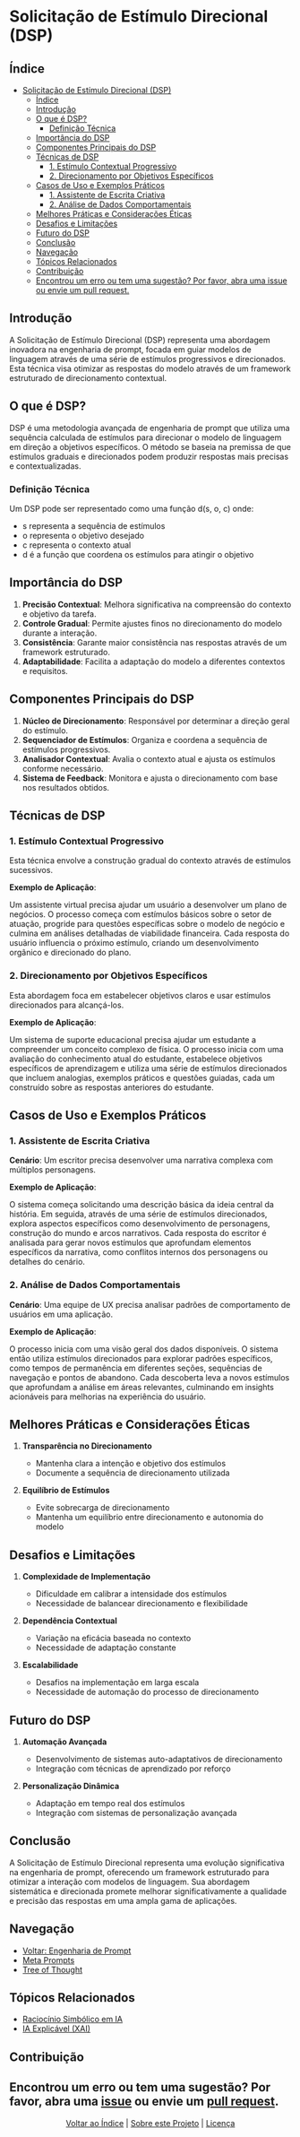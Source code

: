 # Solicitação de Estímulo Direcional (DSP)

## Índice

- [Solicitação de Estímulo Direcional (DSP)](#solicitação-de-estímulo-direcional-dsp)
  - [Índice](#índice)
  - [Introdução](#introdução)
  - [O que é DSP?](#o-que-é-dsp)
    - [Definição Técnica](#definição-técnica)
  - [Importância do DSP](#importância-do-dsp)
  - [Componentes Principais do DSP](#componentes-principais-do-dsp)
  - [Técnicas de DSP](#técnicas-de-dsp)
    - [1. Estímulo Contextual Progressivo](#1-estímulo-contextual-progressivo)
    - [2. Direcionamento por Objetivos Específicos](#2-direcionamento-por-objetivos-específicos)
  - [Casos de Uso e Exemplos Práticos](#casos-de-uso-e-exemplos-práticos)
    - [1. Assistente de Escrita Criativa](#1-assistente-de-escrita-criativa)
    - [2. Análise de Dados Comportamentais](#2-análise-de-dados-comportamentais)
  - [Melhores Práticas e Considerações Éticas](#melhores-práticas-e-considerações-éticas)
  - [Desafios e Limitações](#desafios-e-limitações)
  - [Futuro do DSP](#futuro-do-dsp)
  - [Conclusão](#conclusão)
  - [Navegação](#navegação)
  - [Tópicos Relacionados](#tópicos-relacionados)
  - [Contribuição](#contribuição)
  - [Encontrou um erro ou tem uma sugestão? Por favor, abra uma issue ou envie um pull request.](#encontrou-um-erro-ou-tem-uma-sugestão-por-favor-abra-uma-issue-ou-envie-um-pull-request)

## Introdução

A Solicitação de Estímulo Direcional (DSP) representa uma abordagem inovadora na engenharia de prompt, focada em guiar modelos de linguagem através de uma série de estímulos progressivos e direcionados. Esta técnica visa otimizar as respostas do modelo através de um framework estruturado de direcionamento contextual.

## O que é DSP?

DSP é uma metodologia avançada de engenharia de prompt que utiliza uma sequência calculada de estímulos para direcionar o modelo de linguagem em direção a objetivos específicos. O método se baseia na premissa de que estímulos graduais e direcionados podem produzir respostas mais precisas e contextualizadas.

### Definição Técnica

Um DSP pode ser representado como uma função d(s, o, c) onde:
- s representa a sequência de estímulos
- o representa o objetivo desejado
- c representa o contexto atual
- d é a função que coordena os estímulos para atingir o objetivo

## Importância do DSP

1. **Precisão Contextual**: Melhora significativa na compreensão do contexto e objetivo da tarefa.
2. **Controle Gradual**: Permite ajustes finos no direcionamento do modelo durante a interação.
3. **Consistência**: Garante maior consistência nas respostas através de um framework estruturado.
4. **Adaptabilidade**: Facilita a adaptação do modelo a diferentes contextos e requisitos.

## Componentes Principais do DSP

1. **Núcleo de Direcionamento**: Responsável por determinar a direção geral do estímulo.
2. **Sequenciador de Estímulos**: Organiza e coordena a sequência de estímulos progressivos.
3. **Analisador Contextual**: Avalia o contexto atual e ajusta os estímulos conforme necessário.
4. **Sistema de Feedback**: Monitora e ajusta o direcionamento com base nos resultados obtidos.

## Técnicas de DSP

### 1. Estímulo Contextual Progressivo

Esta técnica envolve a construção gradual do contexto através de estímulos sucessivos.

**Exemplo de Aplicação**:

Um assistente virtual precisa ajudar um usuário a desenvolver um plano de negócios. O processo começa com estímulos básicos sobre o setor de atuação, progride para questões específicas sobre o modelo de negócio e culmina em análises detalhadas de viabilidade financeira. Cada resposta do usuário influencia o próximo estímulo, criando um desenvolvimento orgânico e direcionado do plano.

### 2. Direcionamento por Objetivos Específicos

Esta abordagem foca em estabelecer objetivos claros e usar estímulos direcionados para alcançá-los.

**Exemplo de Aplicação**:

Um sistema de suporte educacional precisa ajudar um estudante a compreender um conceito complexo de física. O processo inicia com uma avaliação do conhecimento atual do estudante, estabelece objetivos específicos de aprendizagem e utiliza uma série de estímulos direcionados que incluem analogias, exemplos práticos e questões guiadas, cada um construído sobre as respostas anteriores do estudante.

## Casos de Uso e Exemplos Práticos

### 1. Assistente de Escrita Criativa

**Cenário**: Um escritor precisa desenvolver uma narrativa complexa com múltiplos personagens.

**Exemplo de Aplicação**:

O sistema começa solicitando uma descrição básica da ideia central da história. Em seguida, através de uma série de estímulos direcionados, explora aspectos específicos como desenvolvimento de personagens, construção do mundo e arcos narrativos. Cada resposta do escritor é analisada para gerar novos estímulos que aprofundam elementos específicos da narrativa, como conflitos internos dos personagens ou detalhes do cenário.

### 2. Análise de Dados Comportamentais

**Cenário**: Uma equipe de UX precisa analisar padrões de comportamento de usuários em uma aplicação.

**Exemplo de Aplicação**:

O processo inicia com uma visão geral dos dados disponíveis. O sistema então utiliza estímulos direcionados para explorar padrões específicos, como tempos de permanência em diferentes seções, sequências de navegação e pontos de abandono. Cada descoberta leva a novos estímulos que aprofundam a análise em áreas relevantes, culminando em insights acionáveis para melhorias na experiência do usuário.

## Melhores Práticas e Considerações Éticas

1. **Transparência no Direcionamento**
   - Mantenha clara a intenção e objetivo dos estímulos
   - Documente a sequência de direcionamento utilizada

2. **Equilíbrio de Estímulos**
   - Evite sobrecarga de direcionamento
   - Mantenha um equilíbrio entre direcionamento e autonomia do modelo

## Desafios e Limitações

1. **Complexidade de Implementação**
   - Dificuldade em calibrar a intensidade dos estímulos
   - Necessidade de balancear direcionamento e flexibilidade

2. **Dependência Contextual**
   - Variação na eficácia baseada no contexto
   - Necessidade de adaptação constante

3. **Escalabilidade**
   - Desafios na implementação em larga escala
   - Necessidade de automação do processo de direcionamento

## Futuro do DSP

1. **Automação Avançada**
   - Desenvolvimento de sistemas auto-adaptativos de direcionamento
   - Integração com técnicas de aprendizado por reforço

2. **Personalização Dinâmica**
   - Adaptação em tempo real dos estímulos
   - Integração com sistemas de personalização avançada

## Conclusão

A Solicitação de Estímulo Direcional representa uma evolução significativa na engenharia de prompt, oferecendo um framework estruturado para otimizar a interação com modelos de linguagem. Sua abordagem sistemática e direcionada promete melhorar significativamente a qualidade e precisão das respostas em uma ampla gama de aplicações.

## Navegação

- [Voltar: Engenharia de Prompt](..)
- [Meta Prompts](./meta_prompt.md)
- [Tree of Thought](./tree_of_thought.md)

## Tópicos Relacionados

- [Raciocínio Simbólico em IA](../../assets/utils/NOT_FOUND.md)
- [IA Explicável (XAI)](../../assets/utils/NOT_FOUND.md)

## Contribuição

Encontrou um erro ou tem uma sugestão? Por favor, abra uma [issue](https://github.com/EYLatamSouth/beyondlabs-prompt-engineering/issues) ou envie um [pull request](https://github.com/EYLatamSouth/beyondlabs-prompt-engineering/pulls).
---

<div align="center">
  <a href="#índice">Voltar ao Índice</a> |
  <a href="https://github.com/EYLatamSouth/beyondlabs-prompt-engineering">Sobre este Projeto</a> |
  <a href="https://github.com/EYLatamSouth/beyondlabs-prompt-engineering/blob/main/LICENSE">Licença</a>
</div>